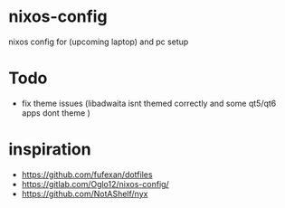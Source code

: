 # nixos-config
nixos config for (upcoming laptop) and pc setup
# Todo
* fix theme issues (libadwaita isnt themed correctly and some qt5/qt6 apps dont theme )

# inspiration
* https://github.com/fufexan/dotfiles
* https://gitlab.com/Oglo12/nixos-config/
* https://github.com/NotAShelf/nyx


